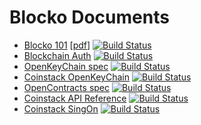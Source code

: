 # Blocko Documents
* [Blocko 101](https://blockodoc.github.io/blocko101/) \[[pdf](https://github.com/blockodoc/blocko101/raw/gh-pages/blocko101.pdf)\] [![Build Status](https://travis-ci.org/blockodoc/blocko101.svg?branch=master)](https://travis-ci.org/blockodoc/blocko101)
* [Blockchain Auth](https://blockodoc.github.io/blockchainauth/) [![Build Status](https://travis-ci.org/blockodoc/blockchainauth.svg?branch=master)](https://travis-ci.org/blockodoc/blockchainauth)
* [OpenKeyChain spec](https://blockodoc.github.io/openkeychain-spec/) [![Build Status](https://travis-ci.org/blockodoc/openkeychain-spec.svg?branch=master)](https://travis-ci.org/blockodoc/openkeychain-spec)
* [Coinstack OpenKeyChain](https://blockodoc.github.io/coinstack-openkeychain/) [![Build Status](https://travis-ci.org/blockodoc/coinstack-openkeychain.svg?branch=master)](https://travis-ci.org/blockodoc/coinstack-openkeychain)
* [OpenContracts spec](https://blockodoc.github.io/opencontracts-spec/) [![Build Status](https://travis-ci.org/blockodoc/opencontracts-spec.svg?branch=master)](https://travis-ci.org/blockodoc/opencontracts-spec)
* [Coinstack API Reference](https://blockodoc.github.io/coinstack-api-reference/) [![Build Status](https://travis-ci.org/blockodoc/coinstack-api-reference.svg?branch=master)](https://travis-ci.org/blockodoc/coinstack-api-reference)
* [Coinstack SingOn](https://blockodoc.github.io/coinstack-signon/) [![Build Status](https://travis-ci.org/blockodoc/coinstack-signon.svg?branch=master)](https://travis-ci.org/blockodoc/coinstack-signon)
